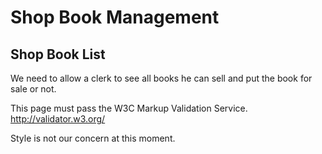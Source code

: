 Shop Book Management
====================

Shop Book List
--------------
We need to allow a clerk to see all books he can sell and put the book for sale
or not.

This page must pass the W3C Markup Validation Service. http://validator.w3.org/

Style is not our concern at this moment.
